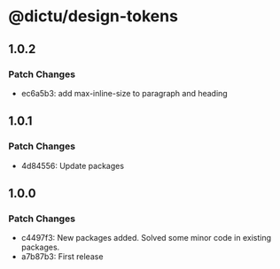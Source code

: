 # @dictu/design-tokens

## 1.0.2

### Patch Changes

- ec6a5b3: add max-inline-size to paragraph and heading

## 1.0.1

### Patch Changes

- 4d84556: Update packages

## 1.0.0

### Patch Changes

- c4497f3: New packages added. Solved some minor code in existing packages.
- a7b87b3: First release
